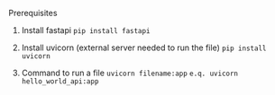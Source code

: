 Prerequisites

1. Install fastapi
`pip install fastapi`
   
2. Install uvicorn (external server needed to run the file)
`pip install uvicorn`
   
3. Command to run a file
`uvicorn filename:app`
`e.q. uvicorn hello_world_api:app`